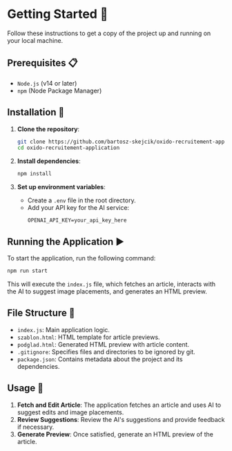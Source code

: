 # Getting Started 🚀

Follow these instructions to get a copy of the project up and running on your local machine.

## Prerequisites 📋

- `Node.js` (v14 or later)
- `npm` (Node Package Manager)

## Installation 🔧

1. **Clone the repository**:

   ```bash
   git clone https://github.com/bartosz-skejcik/oxido-recruitement-application.git
   cd oxido-recruitement-application
   ```

2. **Install dependencies**:

   ```bash
   npm install
   ```

3. **Set up environment variables**:
   - Create a `.env` file in the root directory.
   - Add your API key for the AI service:
     ```
     OPENAI_API_KEY=your_api_key_here
     ```

## Running the Application ▶️

To start the application, run the following command:

```bash
npm run start
```

This will execute the `index.js` file, which fetches an article, interacts with the AI to suggest image placements, and generates an HTML preview.

## File Structure 📂

- `index.js`: Main application logic.
- `szablon.html`: HTML template for article previews.
- `podglad.html`: Generated HTML preview with article content.
- `.gitignore`: Specifies files and directories to be ignored by git.
- `package.json`: Contains metadata about the project and its dependencies.

## Usage 📝

1. **Fetch and Edit Article**: The application fetches an article and uses AI to suggest edits and image placements.
2. **Review Suggestions**: Review the AI's suggestions and provide feedback if necessary.
3. **Generate Preview**: Once satisfied, generate an HTML preview of the article.

